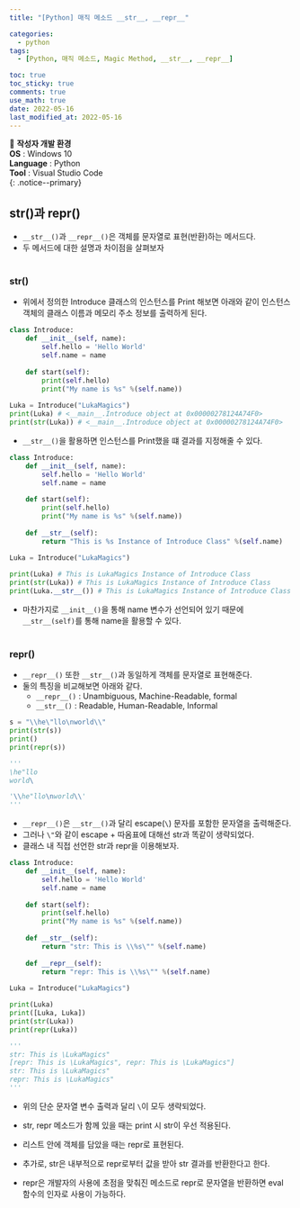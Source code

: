 ```yaml
---
title: "[Python] 매직 메소드 __str__, __repr__"

categories:
  - python
tags:
  - [Python, 매직 메소드, Magic Method, __str__, __repr__]

toc: true
toc_sticky: true
comments: true
use_math: true
date: 2022-05-16
last_modified_at: 2022-05-16
---
```


📌 **작성자 개발 환경** <br>
**OS** : Windows 10 <br>
**Language** : Python<br>
**Tool** : Visual Studio Code<br>
{: .notice--primary}

## __str__()과 __repr__()

- `__str__()`과 `__repr__()`은 객체를 문자열로 표현(반환)하는 메서드다.
- 두 메서드에 대한 설명과 차이점을 살펴보자
<br><br>

### __str__()

- 위에서 정의한 Introduce 클래스의 인스턴스를 Print 해보면 아래와 같이 인스턴스 객체의 클래스 이름과 메모리 주소 정보를 출력하게 된다.

```py
class Introduce:
    def __init__(self, name):
        self.hello = 'Hello World'
        self.name = name
 
    def start(self):
        print(self.hello)
        print("My name is %s" %(self.name))
 
Luka = Introduce("LukaMagics")
print(Luka) # <__main__.Introduce object at 0x00000278124A74F0>
print(str(Luka)) # <__main__.Introduce object at 0x00000278124A74F0>
```

- `__str__()`을 활용하면 인스턴스를 Print했을 떄 결과를 지정해줄 수 있다.

```py
class Introduce:
    def __init__(self, name):
        self.hello = 'Hello World'
        self.name = name
 
    def start(self):
        print(self.hello)
        print("My name is %s" %(self.name))
    
    def __str__(self):
        return "This is %s Instance of Introduce Class" %(self.name)
 
Luka = Introduce("LukaMagics")

print(Luka) # This is LukaMagics Instance of Introduce Class
print(str(Luka)) # This is LukaMagics Instance of Introduce Class
print(Luka.__str__()) # This is LukaMagics Instance of Introduce Class
```

- 마찬가지로 `__init__()`을 통해 name 변수가 선언되어 있기 때문에 `__str__(self)`를 통해 name을 활용할 수 있다.
<br><br>

### __repr__()

- `__repr__()` 또한 `__str__()`과 동일하게 객체를 문자열로 표현해준다.
- 둘의 특징을 비교해보면 아래와 같다.
    - `__repr__()` : Unambiguous, Machine-Readable, formal
    - `__str__()` : Readable, Human-Readable, Informal

```py
s = "\\he\"llo\nworld\\"
print(str(s))
print()
print(repr(s))

'''
\he"llo
world\

'\\he"llo\nworld\\'
'''
```
- `__repr__()`은 `__str__()`과 달리 escape(`\`) 문자를 포함한 문자열을 출력해준다.
- 그러나 `\"`와 같이 escape + 따옴표에 대해선 str과 똑같이 생략되었다.
- 클래스 내 직접 선언한 str과 repr을 이용해보자.

```py
class Introduce:
    def __init__(self, name):
        self.hello = 'Hello World'
        self.name = name
 
    def start(self):
        print(self.hello)
        print("My name is %s" %(self.name))
    
    def __str__(self):
        return "str: This is \\%s\"" %(self.name)
    
    def __repr__(self):
        return "repr: This is \\%s\"" %(self.name)
 
Luka = Introduce("LukaMagics")

print(Luka)         
print([Luka, Luka]) 
print(str(Luka))    
print(repr(Luka))

'''
str: This is \LukaMagics"
[repr: This is \LukaMagics", repr: This is \LukaMagics"]
str: This is \LukaMagics"
repr: This is \LukaMagics"
'''
```

- 위의 단순 문자열 변수 출력과 달리 `\`이 모두 생략되었다.
- str, repr 메소드가 함께 있을 때는 print 시 str이 우선 적용된다.
- 리스트 안에 객체를 담았을 때는 repr로 표현된다.

- 추가로, str은 내부적으로 repr로부터 값을 받아 str 결과를 반환한다고 한다.
- repr은 개발자의 사용에 초점을 맞춰진 메소드로 repr로 문자열을 반환하면 eval 함수의 인자로 사용이 가능하다.